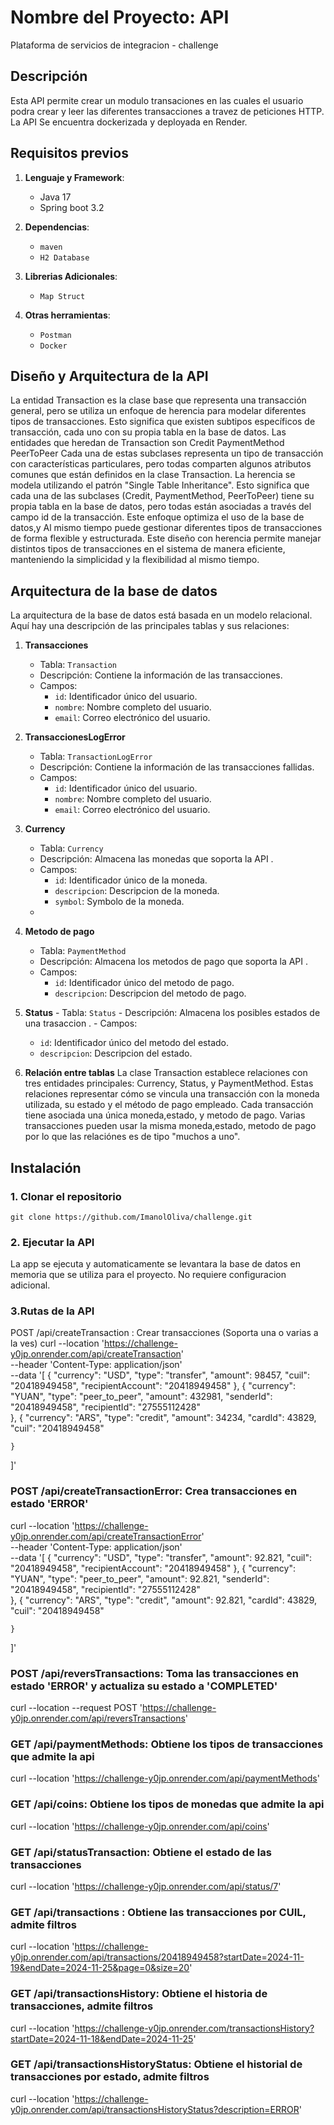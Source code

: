 
# Nombre del Proyecto: API
Plataforma de servicios de integracion - challenge
## Descripción

Esta API  permite crear un modulo transaciones en las cuales el usuario podra crear y leer las diferentes 
transacciones a travez de peticiones HTTP. La API Se encuentra dockerizada y deployada en Render. 

## Requisitos previos

1. **Lenguaje y Framework**:

    - Java 17
    - Spring boot 3.2

2. **Dependencias**:
    - `maven`
    - `H2 Database`

3. **Librerias Adicionales**:
    - `Map Struct`
   
4. **Otras herramientas**:
    - `Postman`
    - `Docker`
## Diseño y Arquitectura de la API
La entidad Transaction es la clase base que representa una transacción general,
pero se utiliza un enfoque de herencia para modelar diferentes tipos de transacciones. 
Esto significa que existen subtipos específicos de transacción, cada uno con su propia tabla en la base de datos. 
Las entidades que heredan de Transaction son Credit PaymentMethod PeerToPeer
Cada una de estas subclases representa un tipo de transacción con características particulares,
pero todas comparten algunos atributos comunes que están definidos en la clase Transaction.
La herencia se modela utilizando el patrón "Single Table Inheritance". 
Esto significa que cada una de las subclases (Credit, PaymentMethod, PeerToPeer)
tiene su propia tabla en la base de datos, pero todas están asociadas a través del campo id de la transacción.
Este enfoque optimiza el uso de la base de datos,y  Al mismo tiempo puede
gestionar diferentes tipos de transacciones de forma flexible y estructurada.
Este diseño con herencia permite manejar distintos tipos de transacciones en el
sistema de manera eficiente, manteniendo la simplicidad y la flexibilidad al mismo tiempo.



## Arquitectura de la base de datos
La arquitectura de la base de datos está basada en un modelo relacional. Aquí hay una descripción de las principales tablas y sus relaciones:

1. **Transacciones**
   - Tabla: `Transaction`
   - Descripción: Contiene la información de las transacciones.
   - Campos:
      - `id`: Identificador único del usuario.
      - `nombre`: Nombre completo del usuario.
      - `email`: Correo electrónico del usuario.


2. **TransaccionesLogError**
    - Tabla: `TransactionLogError`
    - Descripción: Contiene la información de las transacciones fallidas.
    - Campos:
        - `id`: Identificador único del usuario.
        - `nombre`: Nombre completo del usuario.
        - `email`: Correo electrónico del usuario.

3. **Currency**
   - Tabla: `Currency`
   - Descripción: Almacena las monedas que soporta la API .
   - Campos:
      - `id`: Identificador único de la moneda.
      - `descripcion`: Descripcion de la moneda.
      - `symbol`: Symbolo de la moneda.
   -
3. **Metodo de pago**
    - Tabla: `PaymentMethod`
    - Descripción: Almacena los metodos de pago que soporta la API .
    - Campos:
        - `id`: Identificador único del metodo de pago.
        - `descripcion`: Descripcion del metodo de pago.


4.   **Status**
    - Tabla: `Status`
    - Descripción: Almacena los posibles estados de una trasaccion .
    - Campos:
        - `id`: Identificador único del metodo del estado.
        - `descripcion`: Descripcion del estado.       


5. **Relación entre tablas**
  La clase Transaction establece relaciones con tres entidades principales: Currency, Status, y PaymentMethod. Estas relaciones  representar cómo se 
  vincula una transacción con la moneda utilizada, su estado y el método de pago empleado.
  Cada transacción tiene asociada una única moneda,estado, y metodo de pago.
  Varias transacciones pueden usar la misma moneda,estado, metodo de pago por lo que las relaciónes es de tipo "muchos a uno".

   
## Instalación
### 1. Clonar el repositorio
`git clone https://github.com/ImanolOliva/challenge.git`

### 2. Ejecutar la API
La app se ejecuta y automaticamente
se levantara la base de datos en memoria que se utiliza para el proyecto.
No requiere configuracion adicional. 

### 3.Rutas de la API
POST /api/createTransaction : Crear transacciones (Soporta una o varias a la ves)
curl --location 'https://challenge-y0jp.onrender.com/api/createTransaction' \
--header 'Content-Type: application/json' \
--data '[
{
"currency": "USD",
"type": "transfer",
"amount": 98457,
"cuil": "20418949458",
"recipientAccount": "20418949458"
},
{
"currency": "YUAN",
"type": "peer_to_peer",
"amount": 432981,
"senderId": "20418949458",
"recipientId": "27555112428"   
},
{
"currency": "ARS",
"type": "credit",
"amount": 34234,
"cardId": 43829,
"cuil": "20418949458"

    }
]'
### POST /api/createTransactionError: Crea transacciones en estado 'ERROR'
curl --location 'https://challenge-y0jp.onrender.com/api/createTransactionError' \
--header 'Content-Type: application/json' \
--data '[
{
"currency": "USD",
"type": "transfer",
"amount": 92.821,
"cuil": "20418949458",
"recipientAccount": "20418949458"
},
{
"currency": "YUAN",
"type": "peer_to_peer",
"amount": 92.821,
"senderId": "20418949458",
"recipientId": "27555112428"   
},
{
"currency": "ARS",
"type": "credit",
"amount": 92.821,
"cardId": 43829,
"cuil": "20418949458"

    }
]'
### POST /api/reversTransactions: Toma las transacciones en estado 'ERROR' y actualiza su estado a 'COMPLETED'
curl --location --request POST 'https://challenge-y0jp.onrender.com/api/reversTransactions'


### GET  /api/paymentMethods: Obtiene los tipos de transacciones que admite la api
curl --location 'https://challenge-y0jp.onrender.com/api/paymentMethods'
### GET  /api/coins: Obtiene los tipos de monedas que admite la api
curl --location 'https://challenge-y0jp.onrender.com/api/coins'
### GET  /api/statusTransaction: Obtiene el estado de las transacciones
curl --location 'https://challenge-y0jp.onrender.com/api/status/7'
### GET  /api/transactions : Obtiene las transacciones por CUIL, admite filtros
curl --location 'https://challenge-y0jp.onrender.com/api/transactions/20418949458?startDate=2024-11-19&endDate=2024-11-25&page=0&size=20'
### GET  /api/transactionsHistory: Obtiene el historia de transacciones, admite filtros
curl --location 'https://challenge-y0jp.onrender.com/transactionsHistory?startDate=2024-11-18&endDate=2024-11-25'
### GET  /api/transactionsHistoryStatus: Obtiene el historial de transacciones por estado, admite filtros
curl --location 'https://challenge-y0jp.onrender.com/api/transactionsHistoryStatus?description=ERROR'


